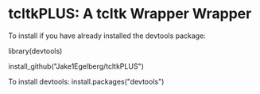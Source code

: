 # tcltkPLUS: A tcltk Wrapper Wrapper

To install if you have already installed the devtools package:

library(devtools)

install_github("Jake1Egelberg/tcltkPLUS")

To install devtools:
install.packages("devtools")

